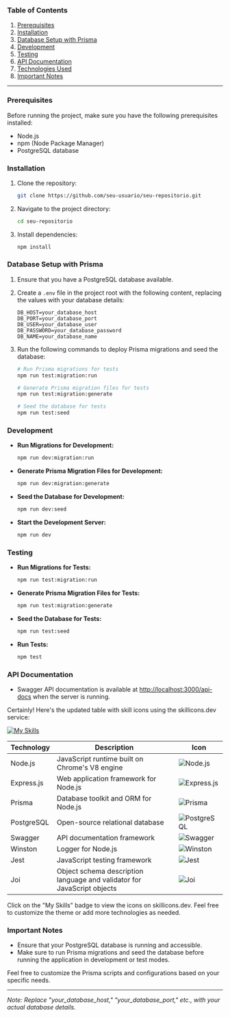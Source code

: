 ### Table of Contents

1. [Prerequisites](#prerequisites)
2. [Installation](#installation)
3. [Database Setup with Prisma](#database-setup-with-prisma)
4. [Development](#development)
5. [Testing](#testing)
6. [API Documentation](#api-documentation)
7. [Technologies Used](#technologies-used)
8. [Important Notes](#important-notes)

---

### Prerequisites

Before running the project, make sure you have the following prerequisites installed:

- Node.js
- npm (Node Package Manager)
- PostgreSQL database

### Installation

1. Clone the repository:

   ```bash
   git clone https://github.com/seu-usuario/seu-repositorio.git
   ```

2. Navigate to the project directory:

   ```bash
   cd seu-repositorio
   ```

3. Install dependencies:

   ```bash
   npm install
   ```

### Database Setup with Prisma

1. Ensure that you have a PostgreSQL database available.

2. Create a `.env` file in the project root with the following content, replacing the values with your database details:

   ```env
   DB_HOST=your_database_host
   DB_PORT=your_database_port
   DB_USER=your_database_user
   DB_PASSWORD=your_database_password
   DB_NAME=your_database_name
   ```

3. Run the following commands to deploy Prisma migrations and seed the database:

   ```bash
   # Run Prisma migrations for tests
   npm run test:migration:run

   # Generate Prisma migration files for tests
   npm run test:migration:generate

   # Seed the database for tests
   npm run test:seed
   ```

### Development

- **Run Migrations for Development:**

  ```bash
  npm run dev:migration:run
  ```

- **Generate Prisma Migration Files for Development:**

  ```bash
  npm run dev:migration:generate
  ```

- **Seed the Database for Development:**

  ```bash
  npm run dev:seed
  ```

- **Start the Development Server:**

  ```bash
  npm run dev
  ```

### Testing

- **Run Migrations for Tests:**

  ```bash
  npm run test:migration:run
  ```

- **Generate Prisma Migration Files for Tests:**

  ```bash
  npm run test:migration:generate
  ```

- **Seed the Database for Tests:**

  ```bash
  npm run test:seed
  ```

- **Run Tests:**

  ```bash
  npm test
  ```

### API Documentation

- Swagger API documentation is available at [http://localhost:3000/api-docs](http://localhost:3000/api-docs) when the server is running.

Certainly! Here's the updated table with skill icons using the skillicons.dev service:

[![My Skills](https://skillicons.dev/icons?i=nodejs,express,prisma,postgresql,swagger,winston,jest,joi&theme=light)](https://skillicons.dev)

| Technology | Description                                                             | Icon                                                     |
| ---------- | ----------------------------------------------------------------------- | -------------------------------------------------------- |
| Node.js    | JavaScript runtime built on Chrome's V8 engine                          | ![Node.js](https://skillicons.dev/svg/nodejs.svg)        |
| Express.js | Web application framework for Node.js                                   | ![Express.js](https://skillicons.dev/svg/express.svg)    |
| Prisma     | Database toolkit and ORM for Node.js                                    | ![Prisma](https://skillicons.dev/svg/prisma.svg)         |
| PostgreSQL | Open-source relational database                                         | ![PostgreSQL](https://skillicons.dev/svg/postgresql.svg) |
| Swagger    | API documentation framework                                             | ![Swagger](https://skillicons.dev/svg/swagger.svg)       |
| Winston    | Logger for Node.js                                                      | ![Winston](https://skillicons.dev/svg/winston.svg)       |
| Jest       | JavaScript testing framework                                            | ![Jest](https://skillicons.dev/svg/jest.svg)             |
| Joi        | Object schema description language and validator for JavaScript objects | ![Joi](https://skillicons.dev/svg/joi.svg)               |

Click on the "My Skills" badge to view the icons on skillicons.dev. Feel free to customize the theme or add more technologies as needed.

### Important Notes

- Ensure that your PostgreSQL database is running and accessible.
- Make sure to run Prisma migrations and seed the database before running the application in development or test modes.

Feel free to customize the Prisma scripts and configurations based on your specific needs.

---

_Note: Replace "your_database_host," "your_database_port," etc., with your actual database details._
